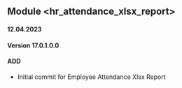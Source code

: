 ## Module <hr_attendance_xlsx_report>

#### 12.04.2023
#### Version 17.0.1.0.0
#### ADD

- Initial commit for Employee Attendance Xlsx Report